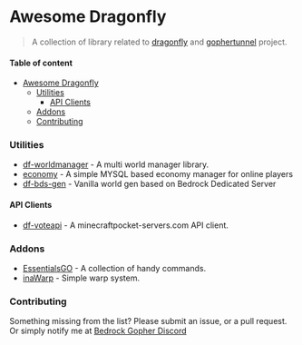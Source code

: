 # Awesome Dragonfly
> A collection of library related to [dragonfly](https://github.com/df-mc/dragonfly) and [gophertunnel](https://github.com/Sandertv/gophertunnel) project.

#### Table of content
- [Awesome Dragonfly](#awesome-dragonfly)
    + [Utilities](#utilities)
      - [API Clients](#api-clients)
    + [Addons](#addons)
    + [Contributing](#contributing)


### Utilities
- [df-worldmanager](https://github.com/Emperials/df-worldmanager) - A multi world manager library.
- [economy](https://github.com/saltcraft/economy) - A simple MYSQL based economy manager for online players
- [df-bds-gen](https://github.com/T14Raptor/df-bds-gen) - Vanilla world gen based on Bedrock Dedicated Server

#### API Clients
- [df-voteapi](https://github.com/Emperials/df-voteapi) - A minecraftpocket-servers.com API client. 

### Addons
- [EssentialsGO](https://github.com/Eren5960/EssentialsGO) - A collection of handy commands.
- [inaWarp](https://github.com/c0caina/inaWarp) - Simple warp system.

### Contributing
Something missing from the list? Please submit an issue, or a pull request.
Or simply notify me at [Bedrock Gopher Discord](https://discord.gg/aqnXFHehZU)
